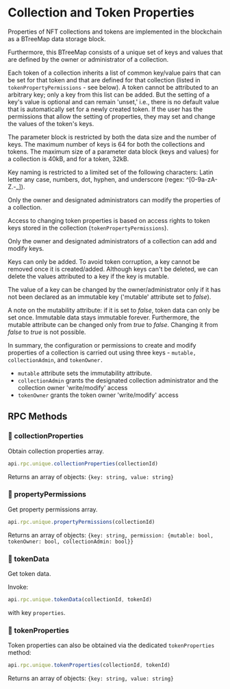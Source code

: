 # Collection and Token Properties

Properties of NFT collections and tokens are implemented in the blockchain as a BTreeMap data storage block.

Furthermore, this BTreeMap consists of a unique set of keys and values that are defined by the owner or administrator of a collection.

Each token of a collection inherits a list of common key/value pairs that can be set for that token and that are defined for that collection (listed in `tokenPropertyPermissions` - see below). A token cannot be attributed to an arbitrary key; only a key from this list can be added. But the setting of a key's value is optional and can remain 'unset,' i.e., there is no default value that is automatically set for a newly created token. If the user has the permissions that allow the setting of properties, they may set and change the values of the token's keys.

The parameter block is restricted by both the data size and the number of keys. The maximum number of keys is 64 for both the collections and tokens. The maximum size of a parameter data block (keys and values) for a collection is 40kB, and for a token, 32kB.

Key naming is restricted to a limited set of the following characters: Latin letter any case, numbers, dot, hyphen, and underscore (regex: ^[0-9a-zA-Z\.\-_]).

Only the owner and designated administrators can modify the properties of a collection.

Access to changing token properties is based on access rights to token keys stored in the collection (`tokenPropertyPermissions`).

Only the owner and designated administrators of a collection can add and modify keys.

Keys can only be added. To avoid token corruption, a key cannot be removed once it is created/added. Although keys can't be deleted, we can delete the values attributed to a key if the key is mutable.

The value of a key can be changed by the owner/administrator only if it has not been declared as an immutable key ('mutable' attribute set to _false_).

A note on the mutability attribute: if it is set to _false_, token data can only be set once. Immutable data stays immutable forever. Furthermore, the mutable attribute can be changed only from _true_ to _false_. Changing it from _false_ to _true_ is not possible.

In summary, the configuration or permissions to create and modify properties of a collection is carried out using three keys - `mutable,` `collectionAdmin`, and `tokenOwner.`

- `mutable` attribute sets the immutability attribute.
- `collectionAdmin` grants the designated collection administrator and the collection owner 'write/modify' access
- `tokenOwner` grants the token owner 'write/modify' access


## RPC Methods

### 🔶 collectionProperties

Obtain collection properties array.

```javascript
api.rpc.unique.collectionProperties(collectionId)
```

Returns an array of objects: `{key: string, value: string}`

### 🔶 propertyPermissions

Get property permissions array.

```javascript
api.rpc.unique.propertyPermissions(collectionId)
```

Returns an array of objects: `{key: string, permission: {mutable: bool, tokenOwner: bool, collectionAdmin: bool}}`

### 🔶 tokenData

Get token data.

Invoke:

```javascript
api.rpc.unique.tokenData(collectionId, tokenId)
```
with key `properties`.

### 🔶 tokenProperties

Token properties can also be obtained via the dedicated `tokenProperties` method:

```javascript
api.rpc.unique.tokenProperties(collectionId, tokenId)
```

Returns an array of objects: `{key: string, value: string}`
